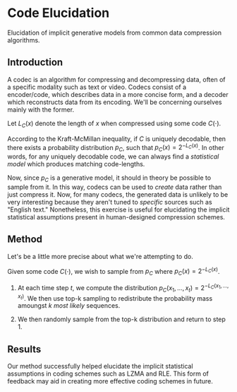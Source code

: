 # Code Elucidation

Elucidation of implicit generative models from common data compression
algorithms.

## Introduction

A codec is an algorithm for compressing and decompressing data, often of
a specific modality such as text or video. Codecs consist of a
encoder/code, which describes data in a more concise form, and a decoder
which reconstructs data from its encoding. We\'ll be concerning
ourselves mainly with the former.

Let $L_C(x)$ denote the length of $x$ when compressed using some code
$C(\cdot)$.

According to the Kraft-McMillan inequality, if $C$ is uniquely
decodable, then there exists a probability distribution $p_C$, such that
$p_C(x) = 2^{- L_C(x)}$. In other words, for any uniquely decodable
code, we can always find a *statistical model* which produces matching
code-lengths.

Now, since $p_C$ is a generative model, it should in theory be possible
to sample from it. In this way, codecs can be used to *create* data
rather than just compress it. Now, for many codecs, the generated data
is unlikely to be very interesting because they aren\'t tuned to
*specific* sources such as \"English text.\" Nonetheless, this exercise
is useful for elucidating the implicit statistical assumptions present
in human-designed compression schemes.


## Method

Let\'s be a little more precise about what we\'re attempting to do.

Given some code $C(\cdot)$, we wish to sample from $p_C$ where
$p_C(x) = 2^{-L_C(x)}$.

1.  At each time step $t$, we compute the distribution
    $p_C(x_1,\dots,x_t) = 2^{-{L_C(x_1,\dots,x_t)}}$. We then use top-k
    sampling to redistribute the probability mass amoungst $k$ *most
    likely* sequences.
    
2.  We then randomly sample from the top-k distribution and return to
    step 1.


## Results

Our method successfully helped elucidate the implicit statistical 
assumptions in coding schemes such as LZMA and RLE. This form of
feedback may aid in creating more effective coding schemes in 
future.
